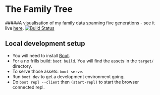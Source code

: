 # The Family Tree

#####A visualisation of my family data spanning five generations - see it live [here](https://the-family-tree.firebaseapp.com/).
[![Build Status](https://travis-ci.org/kgxsz/the-family-tree.svg?branch=master)](https://travis-ci.org/kgxsz/the-family-tree)

## Local development setup

- You will need to install [Boot](https://github.com/boot-clj/boot#install).
- For a no frills build: `boot build`. You will find the assets in the `target/` directory.
- To serve those assets: `boot serve`.
- Run `boot dev` to get a development environment going.
- Do `boot repl --client` then `(start-repl)` to start the browser connected repl.
